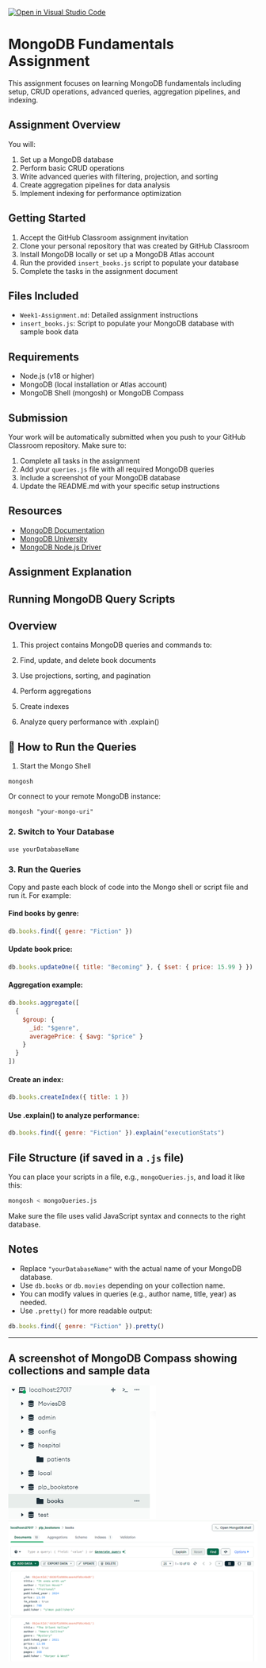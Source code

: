 [![Open in Visual Studio Code](https://classroom.github.com/assets/open-in-vscode-2e0aaae1b6195c2367325f4f02e2d04e9abb55f0b24a779b69b11b9e10269abc.svg)](https://classroom.github.com/online_ide?assignment_repo_id=19654869&assignment_repo_type=AssignmentRepo)
# MongoDB Fundamentals Assignment

This assignment focuses on learning MongoDB fundamentals including setup, CRUD operations, advanced queries, aggregation pipelines, and indexing.

## Assignment Overview

You will:
1. Set up a MongoDB database
2. Perform basic CRUD operations
3. Write advanced queries with filtering, projection, and sorting
4. Create aggregation pipelines for data analysis
5. Implement indexing for performance optimization

## Getting Started

1. Accept the GitHub Classroom assignment invitation
2. Clone your personal repository that was created by GitHub Classroom
3. Install MongoDB locally or set up a MongoDB Atlas account
4. Run the provided `insert_books.js` script to populate your database
5. Complete the tasks in the assignment document

## Files Included

- `Week1-Assignment.md`: Detailed assignment instructions
- `insert_books.js`: Script to populate your MongoDB database with sample book data

## Requirements

- Node.js (v18 or higher)
- MongoDB (local installation or Atlas account)
- MongoDB Shell (mongosh) or MongoDB Compass

## Submission

Your work will be automatically submitted when you push to your GitHub Classroom repository. Make sure to:

1. Complete all tasks in the assignment
2. Add your `queries.js` file with all required MongoDB queries
3. Include a screenshot of your MongoDB database
4. Update the README.md with your specific setup instructions

## Resources

- [MongoDB Documentation](https://docs.mongodb.com/)
- [MongoDB University](https://university.mongodb.com/)
- [MongoDB Node.js Driver](https://mongodb.github.io/node-mongodb-native/) 

## Assignment Explanation
## Running MongoDB Query Scripts
## Overview
1. This project contains MongoDB queries and commands to:

2. Find, update, and delete book documents

3. Use projections, sorting, and pagination

4. Perform aggregations

5. Create indexes

6. Analyze query performance with .explain()
## 🚀 How to Run the Queries
1. Start the Mongo Shell
```
mongosh
```
Or connect to your remote MongoDB instance:
```
mongosh "your-mongo-uri"
```

### 2. Switch to Your Database
```js
use yourDatabaseName
```

### 3. Run the Queries

Copy and paste each block of code into the Mongo shell or script file and run it. For example:

#### Find books by genre:
```js
db.books.find({ genre: "Fiction" })
```

#### Update book price:
```js
db.books.updateOne({ title: "Becoming" }, { $set: { price: 15.99 } })
```

#### Aggregation example:
```js
db.books.aggregate([
  {
    $group: {
      _id: "$genre",
      averagePrice: { $avg: "$price" }
    }
  }
])
```

#### Create an index:
```js
db.books.createIndex({ title: 1 })
```

#### Use .explain() to analyze performance:
```js
db.books.find({ genre: "Fiction" }).explain("executionStats")
```

## File Structure (if saved in a `.js` file)
You can place your scripts in a file, e.g., `mongoQueries.js`, and load it like this:

```bash
mongosh < mongoQueries.js
```

Make sure the file uses valid JavaScript syntax and connects to the right database.

## Notes
- Replace `"yourDatabaseName"` with the actual name of your MongoDB database.
- Use `db.books` or `db.movies` depending on your collection name.
- You can modify values in queries (e.g., author name, title, year) as needed.
- Use `.pretty()` for more readable output:
```js
db.books.find({ genre: "Fiction" }).pretty()
```

---
## A screenshot of MongoDB Compass showing collections and sample data
![MongoDB compass Screenshot](images\compass.png)
![MongoDB sample data Screenshot](images\sample.png)
